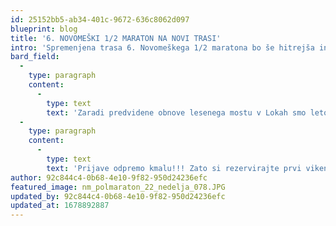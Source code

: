 ```yaml
---
id: 25152bb5-ab34-401c-9672-636c8062d097
blueprint: blog
title: '6. NOVOMEŠKI 1/2 MARATON NA NOVI TRASI'
intro: 'Spremenjena trasa 6. Novomeškega 1/2 maratona bo še hitrejša in še zanimivejša, kot pretekla leta. Speljali smo jo preko novega mostu priznanega arhitekta Marjana Pipenbaherja v Novem mestu.'
bard_field:
  -
    type: paragraph
    content:
      -
        type: text
        text: 'Zaradi predvidene obnove lesenega mostu v Lokah smo letos bili primorani spremeniti traso polmaratona. Ta bo speljana preko novega novomeškega mostu priznanega arhitekta Marjana Pipenbaherja. Trasa bo speljana v smeri proti Straži in bo bolj ravna in še hitrejša kot pretekla leta. Zaradi tega je prišlo do spremembe trase na 10km in 5km, ki bo prav tako del poti potekala po isti trasi kot polmaraton. Vse trase bodo uradno izmerjene. '
  -
    type: paragraph
    content:
      -
        type: text
        text: 'Prijave odpremo kmalu!!! Zato si rezervirajte prvi vikend v oktobru za Novomeški 1/2 maraton.'
author: 92c844c4-0b68-4e10-9f82-950d24236efc
featured_image: nm_polmaraton_22_nedelja_078.JPG
updated_by: 92c844c4-0b68-4e10-9f82-950d24236efc
updated_at: 1678892887
---
```

